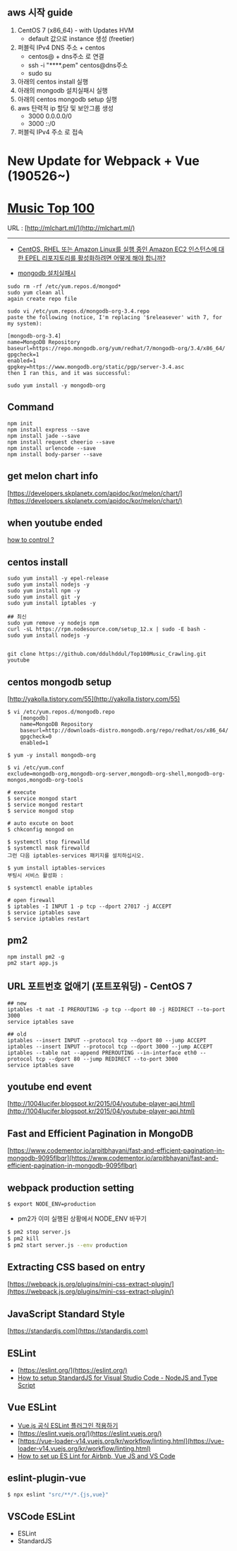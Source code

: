 ## aws 시작 guide
1. CentOS 7 (x86_64) - with Updates HVM
    - default 값으로 instance 생성 (freetier)
2. 퍼블릭 IPv4 DNS 주소 + centos
    - centos@ + dns주소 로 연결
    - ssh -i "****.pem" centos@dns주소
    - sudo su
3. 아래의 centos install 실행
4. 아래의 mongodb 설치실패시 실행
5. 아래의 centos mongodb setup 실행
6. aws 탄력적 ip 할당 및 보안그룹 생성
    - 3000 0.0.0.0/0
    - 3000 ::/0
7. 퍼블릭 IPv4 주소 로 접속


# New Update for Webpack + Vue (190526~)



# [Music Top 100](http://mlchart.ml/)
URL : [http://mlchart.ml/](http://mlchart.ml/)

---

- [CentOS, RHEL 또는 Amazon Linux를 실행 중인 Amazon EC2 인스턴스에 대한 EPEL 리포지토리를 활성화하려면 어떻게 해야 합니까?](https://aws.amazon.com/ko/premiumsupport/knowledge-center/ec2-enable-epel/)


- [mongodb 설치실패시](https://unix.stackexchange.com/questions/369620/centos-7-yum-wont-install-mongodb)
```
sudo rm -rf /etc/yum.repos.d/mongod*
sudo yum clean all
again create repo file

sudo vi /etc/yum.repos.d/mongodb-org-3.4.repo
paste the following (notice, I'm replacing '$releasever' with 7, for my system):

[mongodb-org-3.4]
name=MongoDB Repository
baseurl=https://repo.mongodb.org/yum/redhat/7/mongodb-org/3.4/x86_64/
gpgcheck=1
enabled=1
gpgkey=https://www.mongodb.org/static/pgp/server-3.4.asc
then I ran this, and it was successful:

sudo yum install -y mongodb-org
```

## Command
```linux
npm init
npm install express --save
npm install jade --save
npm install request cheerio --save
npm install urlencode --save
npm install body-parser --save
```

## get melon chart info
[https://developers.skplanetx.com/apidoc/kor/melon/chart/](https://developers.skplanetx.com/apidoc/kor/melon/chart/)

## when youtube ended
[how to control ?](http://stackoverflow.com/questions/24964232/how-to-fire-function-on-embedded-youtube-iframes-end)

## centos install
```linux
sudo yum install -y epel-release
sudo yum install nodejs -y
sudo yum install npm -y
sudo yum install git -y
sudo yum install iptables -y

## 최신
sudo yum remove -y nodejs npm
curl -sL https://rpm.nodesource.com/setup_12.x | sudo -E bash -
sudo yum install nodejs -y


git clone https://github.com/ddulhddul/Top100Music_Crawling.git youtube
```

## centos mongodb setup
[http://yakolla.tistory.com/55](http://yakolla.tistory.com/55)

```linux
$ vi /etc/yum.repos.d/mongodb.repo
    [mongodb]
    name=MongoDB Repository
    baseurl=http://downloads-distro.mongodb.org/repo/redhat/os/x86_64/
    gpgcheck=0
    enabled=1

$ yum -y install mongodb-org

$ vi /etc/yum.conf
exclude=mongodb-org,mongodb-org-server,mongodb-org-shell,mongodb-org-mongos,mongodb-org-tools

# execute
$ service mongod start
$ service mongod restart
$ service mongod stop
 
# auto excute on boot
$ chkconfig mongod on

$ systemctl stop firewalld
$ systemctl mask firewalld
그런 다음 iptables-services 패키지를 설치하십시오.

$ yum install iptables-services
부팅시 서비스 활성화 :

$ systemctl enable iptables

# open firewall
$ iptables -I INPUT 1 -p tcp --dport 27017 -j ACCEPT
$ service iptables save
$ service iptables restart
```

## pm2
```linux
npm install pm2 -g
pm2 start app.js
```

## URL 포트번호 없애기 (포트포워딩) - CentOS 7
```linux
## new
iptables -t nat -I PREROUTING -p tcp --dport 80 -j REDIRECT --to-port 3000 
service iptables save
```
```linux
## old
iptables --insert INPUT --protocol tcp --dport 80 --jump ACCEPT
iptables --insert INPUT --protocol tcp --dport 3000 --jump ACCEPT
iptables --table nat --append PREROUTING --in-interface eth0 --protocol tcp --dport 80 --jump REDIRECT --to-port 3000
service iptables save
```


## youtube end event
[http://1004lucifer.blogspot.kr/2015/04/youtube-player-api.html](http://1004lucifer.blogspot.kr/2015/04/youtube-player-api.html)

## Fast and Efficient Pagination in MongoDB
[https://www.codementor.io/arpitbhayani/fast-and-efficient-pagination-in-mongodb-9095flbqr](https://www.codementor.io/arpitbhayani/fast-and-efficient-pagination-in-mongodb-9095flbqr)

## webpack production setting
```bash
$ export NODE_ENV=production
```
- pm2가 이미 실행된 상황에서 NODE_ENV 바꾸기
```bash
$ pm2 stop server.js
$ pm2 kill
$ pm2 start server.js --env production
```

## Extracting CSS based on entry
[https://webpack.js.org/plugins/mini-css-extract-plugin/](https://webpack.js.org/plugins/mini-css-extract-plugin/)

## JavaScript Standard Style
[https://standardjs.com](https://standardjs.com)

## ESLint
- [https://eslint.org/](https://eslint.org/)
- [How to setup StandardJS for Visual Studio Code - NodeJS and Type Script](https://minimaldevelop.blog/2017/05/05/how-to-setup-standardjs-for-visual-studio-code-nodejs-and-typescript/)

## Vue ESLint
- [Vue.js 공식 ESLint 플러그인 적용하기](https://medium.com/@changjoopark/vue-js-공식-eslint-플러그인-적용하기-3457ac648b05)
- [https://eslint.vuejs.org/](https://eslint.vuejs.org/)
- [https://vue-loader-v14.vuejs.org/kr/workflow/linting.html](https://vue-loader-v14.vuejs.org/kr/workflow/linting.html)
- [How to set up ES Lint for Airbnb, Vue JS and VS Code](https://medium.com/@agm1984/how-to-set-up-es-lint-for-airbnb-vue-js-and-vs-code-a5ef5ac671e8)

## eslint-plugin-vue
```bash
$ npx eslint "src/**/*.{js,vue}"
```

## VSCode ESLint
- ESLint
- StandardJS
